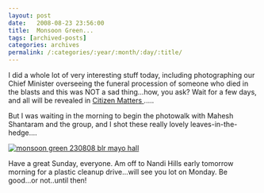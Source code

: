 ```yaml
---
layout: post
date:	2008-08-23 23:56:00
title:  Monsoon Green...
tags: [archived-posts]
categories: archives
permalink: /:categories/:year/:month/:day/:title/
---
```

I did a whole lot of very interesting stuff today, including photographing our Chief Minister overseeing the funeral procession of someone who died in the blasts and this was NOT a sad thing...how, you ask? Wait for a few days, and all will be revealed in <a href="www.citizenmatters.in"> Citizen Matters </a>.....

But I was waiting in the morning to begin the photowalk with Mahesh Shantaram and the group, and I shot these really lovely leaves-in-the-hedge....

<a href="http://s297.photobucket.com/albums/mm205/depontis/?action=view&current=IMG_5872.jpg" target="_blank"><img src="http://i297.photobucket.com/albums/mm205/depontis/IMG_5872.jpg" border="0" alt="monsoon green 230808 blr mayo hall"></a>


Have a great Sunday, everyone. Am off to Nandi Hills early tomorrow morning for a plastic cleanup drive...will see you lot on Monday. Be good...or not..until then!
